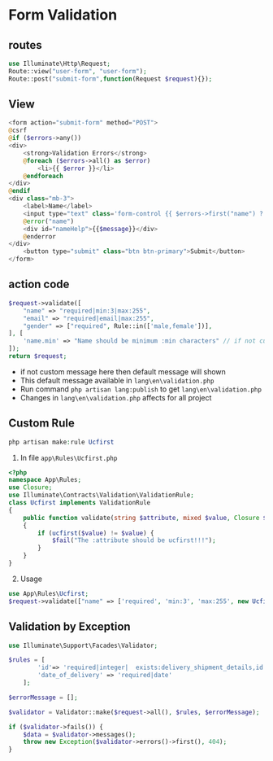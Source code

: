 # Form Validation

## routes

```php
use Illuminate\Http\Request;
Route::view("user-form", "user-form");
Route::post("submit-form",function(Request $request){});
```

## View

```php
<form action="submit-form" method="POST">
@csrf
@if ($errors->any())
<div>
    <strong>Validation Errors</strong>
    @foreach ($errors->all() as $error)
        <li>{{ $error }}</li>
    @endforeach
</div>
@endif
<div class="mb-3">
    <label>Name</label>
    <input type="text" class='form-control {{ $errors->first("name") ? "text-danger" :"" }}' id="name" name="name" value='{{ old("name") }}'>
    @error("name")
    <div id="nameHelp">{{$message}}</div>
    @enderror
</div>
    <button type="submit" class="btn btn-primary">Submit</button>
</form>
```

## action code

```php
$request->validate([
    "name" => "required|min:3|max:255",
    "email" => "required|email|max:255",
    "gender" => ["required", Rule::in(['male,female'])],
], [
    'name.min' => "Name should be minimum :min characters" // if not custom message here then default message will shown
]);
return $request;
```

- if not custom message here then default message will shown
- This default message available in `lang\en\validation.php`
- Run command `php artisan lang:publish` to get `lang\en\validation.php`
- Changes in `lang\en\validation.php` affects for all project

## Custom Rule

```php
php artisan make:rule Ucfirst
```

1. In file `app\Rules\Ucfirst.php`

```php
<?php
namespace App\Rules;
use Closure;
use Illuminate\Contracts\Validation\ValidationRule;
class Ucfirst implements ValidationRule
{
    public function validate(string $attribute, mixed $value, Closure $fail): void
    {
        if (ucfirst($value) != $value) {
            $fail("The :attribute should be ucfirst!!!");
        }
    }
}
```

2. Usage

```php
use App\Rules\Ucfirst;
$request->validate(["name" => ['required', 'min:3', 'max:255', new Ucfirst]]);
```

## Validation by Exception

```php
use Illuminate\Support\Facades\Validator;

$rules = [
        'id'=> 'required|integer|  exists:delivery_shipment_details,id',
        'date_of_delivery' => 'required|date'
    ];

$errorMessage = [];

$validator = Validator::make($request->all(), $rules, $errorMessage);

if ($validator->fails()) {
    $data = $validator->messages();
    throw new Exception($validator->errors()->first(), 404);
}